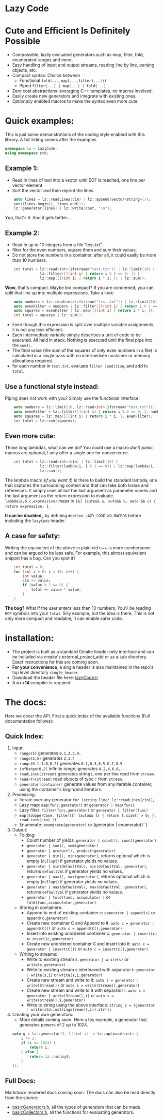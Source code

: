 # Lazy Code
# Cute and Efficient Is Definitely Possible 

* Compossible, lazily evaluated generators such as map, filter, fold, enumerated ranges and more.
* Easy handling of input and output streams, reading line by line, parsing objects, etc.
* Compact syntax:  Choice between
    * Functional `fold(...,map(...,filter(...)))`
    * Piped `filter(...) | map(...) | fold(...)`
* Zero cost abstractions leveraging C++ templates, no macros involved.
* Easily create new generators and integrate with existing ones.
* _Optionally_ enabled  macros to make the syntax even more cute.


# Quick examples:

This is just some demonstrations of the coding style enabled with this library.  A full listing comes after the examples.


```c++
namespace lz = LazyCode;
using namespace std;
```

## Example 1:

* Read in lines of text into a vector until EOF is reached, one line per vector element.
* Sort the vector and then reprint the lines.

```c++
    auto lines = lz::readLines(cin) | lz::append(vector<string>());
    sort(lines.begin(), lines.end());
    lz::generator(lines) | lz::write(cout, "\n");
```

Yup, that's it.  And it gets better...

## Example 2:

* Read in up to 10 integers from a file "test.txt".  
* filter for the even numbers, square them and sum their values.
* Do not store the numbers in a container, after all, it could easily be more than 10 numbers.

```c++
    int total = lz::read<int>(ifstream("test.txt")) | lz::limit(10) |
                lz::filter([](int i) { return i % 2 == 0; }) |
                lz::map([](int i) { return i * i; }) | lz::sum();
```

__Wow__, that's compact.  Maybe too compact? If you are concerned, you can split that line up into multiple expressions.  Take a look:

```c++
    auto numbers = lz::read<int>(ifstream("test.txt")) | lz::limit(10);
    auto evenFilter = numbers | lz::filter([](int i) { return i % 2 == 0; });
    auto squares = evenFilter | lz::map([](int i) { return i * i; });
    int total = squares | lz::sum();
```

* Even though this expression is split over multiple variable assignments, it is not any less efficient.
* Each intermediate variable simply 
describes a unit of code to be executed.  All held in stack.  Nothing is executed until the final pipe into the `sum()`.
* The final value (the sum of the squares of only even numbers in a file) is calculated in a single pass with no intermediate container or memory allocations required.
* for each number in `test.txt`, evaluate `filter condition`, and add to `total`.


## Use a functional style instead:

Piping does not work with you?  Simply use the functional interface:

```c++
    auto numbers = lz::limit(10, lz::read<int>(ifstream("test.txt")));
    auto evenFilter = lz::filter([](int i) { return i % 2 == 0; }, numbers);
    auto squares = lz::map([](int i) { return i * i; }, evenFilter);
    int total = lz::sum(squares);
```

## Even more cute:

Those long lambdas, what can we do?  You could use a macro *don't panic*, macros are optional, I only offer a single one for convenience.

```c++
    int total = lz::read<int>(cin) | lz::limit(10) |
                lz::filter(lambda(i, i % 2 == 0)) | lz::map(lambda(i, i * i)) |
                lz::sum();
```

The lambda macro (*if you want it*) is there to build the standard lambda, one that captures the surrounding context and that can take both lvalue and references.  It simply uses all but the last argument as parameter names and the last argument as the return expression to evaluate.  `lambda(a,b,c,expression)` maps to `[&] (auto&& a, auto&& b, auto && c) { return expression; }`.

__It can be disabled___ by defining `#define LAZY_CODE_NO_MACROS` before including the `lazyCode` header.


## A case for safety:

Writing the equivalent of the above in plain old c++ is more cumbersome and can be argued to be less safe.  For example, this almost equivalent snippet has a bug.  Can you spot it?

```c++
    int total = 0;
    for (int i = 0; i < 10; i++) {
        int value;
        cin >> value;
        if (value % 2 == 0) {
            total += value * value;
        }
    }
```

__The bug?__  What if the user enters less than 10 numbers.  You'll be reading `EOF` symbols into your `total`.  Silly example, but the idea is there.  This is not only more compact and readable, it can enable safer code.


# installation:

* The project is built as a standard Cmake header only interface and can be included via cmake's external_project_add or as a sub directory.  Exact instructions for this are coming soon.
* __For your convenience__, a single header is also maintained in the repo's top level directory `single_header`.
* Download the header file here: [lazyCode.h](single_header/lazyCode.h)
* A __c++14__ compiler is required.


# The docs:

Here we cover the API.  First a quick index of the available functions (Full documentation follows):

## Quick Index:

1. Input:
    * `range(5)` generates `0,1,2,3,4,`
    * `range(2,5)` generates `2,3,4`
    * `range(0.1,1.0,0.2)` generates `0.1,0.3,0.5,0.7,0.9`
    * `infRange(0,2)` infinite range, generates `0,2,4,6,8,...`
    * `readLines(stream)` generates strings, one per line read from `stream`.
    * `read<T>(stream)` read objects of type `T` from `stream`.
    * `generator(container)` generate values from any iterable container, using the container's begin/end iterators. 
2. Processing:
    * Iterate over any generator `for (string line: lz::readLines(cin))`,
    * Lazy map: `map(func,generator)` or `generator | map(func)`
    * Lazy filter: `filter(func,generator)` or `generator | filter(func)`
    * `map(toUpperCase, filter([] (auto&& l) { return l.size() > 0; }, readLines(cin) ))`
    * Enumerate: `enumerate(generator)` or (generator | enumerate()``)
4. Output: 
    * Folding:
        * Count number of yields: `generator | count(), count(generator)`
        * `generator | sum(), sum(generator)`
        * `generator | product(), product(generator)`
        * `generator | min(), min(generator)`, returns optional which is empty (`nullopt`) if generator yields no values.
        * `generator | min(defaultVal), min(defaultVal, generator)`, returns `defaultVal` if generator yields no values.
        * `generator | max(), max(generator)`, returns optional which is empty (`nullopt`) if generator yields no values.
        * `generator | max(defaultVal), max(defaultVal, generator)`, returns `defaultVal` if generator yields no values.
        * `generator | fold(func, accumulator )` or `fold(func,accumulator,generator)`
    * Storing in containers:
        * Append to end of existing container c: `generator | append(c)` or `append(c,generator)`
        * Create new container C and Append to it: `auto c = generator | append(C())` or `auto c = append(C(),generator)`
        * Insert into existing unordered container c: `generator | insert(c)` or `insert(c,generator)`
        * Create new unordered container C and insert into it: `auto c = generator | insert(C())` or `auto c = insert(C(),generator)`
    * Writing to streams:
        * Write to existing stream s: `generator | write(s)` or `write(s,generator)`
        * Write to existing stream s interleaved with separator i: `generator | write(s,i)` or `write(s,i,generator)`
        * Create new stream and write to it: `auto s = generator | write(Stream())` or `auto s = write(Stream(),generator)`
        * Create new stream and write to it with separator i: `auto s = generator | write(Stream(),i)` or `auto s = write(Stream(),i,generator)`
        * Write to string using the above interface: `string s = (generator | write(std::ostringstream(),i)).str();`
5. Creating your own generators:
    * More details coming soon.  Here a toy example, a generator that generates powers of 2 up to 1024.
    ```c++
    auto g = lz::generator(1, [](int i) -> lz::optional<int> {
        i *= 2;
        if (i <= 1024) {
            return i;
        } else {
            return lz::nullopt;
        }
    });
    ```


## Full Docs:

Markdown rendered docs coming soon.  The docs can also be read directly from the source:

* [basicGenerators.h](include/lazyCode/basicGenerators.h), all the types of generators that can be made.
* [basicCollectors.h](include/lazyCode/basicCollectors.h), all the functions for evaluating generators.